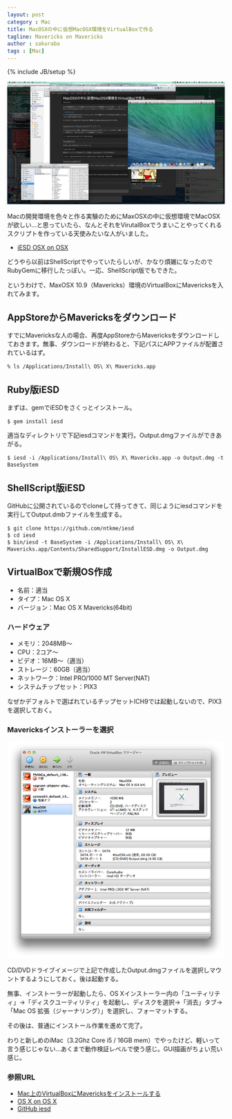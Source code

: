 ```yaml
---
layout: post
category : Mac
title: MacOSXの中に仮想MacOSX環境をVirtualBoxで作る
tagline: Mavericks on Mavericks
author : sakuraba
tags : [Mac]
---
```

{% include JB/setup %}

![Mavericks](/assets/img/2014-04-20-osx2.png)

Macの開発環境を色々と作る実験のためにMaxOSXの中に仮想環境でMacOSXが欲しい…と思っていたら、なんとそれをVirutalBoxでうまいことやってくれるスクリプトを作っている天使みたいな人がいました。

- [iESD OSX on OSX](http://ntk.me/2012/09/07/os-x-on-os-x/)

どうやら以前はShellScriptでやっていたらしいが、かなり煩雑になったのでRubyGemに移行したっぽい。一応、ShellScript版でもできた。

というわけで、MaxOSX 10.9（Mavericks）環境のVirtualBoxにMavericksを入れてみます。

## AppStoreからMavericksをダウンロード

すでにMavericksな人の場合、再度AppStoreからMavericksをダウンロードしておきます。無事、ダウンロードが終わると、下記パスにAPPファイルが配置されているはず。

```
% ls /Applications/Install\ OS\ X\ Mavericks.app
```

## Ruby版iESD

まずは、gemでiESDをさくっとインストール。

```
$ gem install iesd
```

適当なディレクトリで下記iesdコマンドを実行。Output.dmgファイルができあがる。

```
$ iesd -i /Applications/Install\ OS\ X\ Mavericks.app -o Output.dmg -t BaseSystem
```

## ShellScript版iESD

GitHubに公開されているのでcloneして持ってきて、同じようにiesdコマンドを実行してOutput.dmbファイルを生成する。

```
$ git clone https://github.com/ntkme/iesd
$ cd iesd
$ bin/iesd -t BaseSystem -i /Applications/Install\ OS\ X\ Mavericks.app/Contents/SharedSupport/InstallESD.dmg -o Output.dmg
```

## VirtualBoxで新規OS作成

- 名前：適当
- タイプ：Mac OS X
- バージョン：Mac OS X Mavericks(64bit)

### ハードウェア

- メモリ：2048MB〜
- CPU：2コア〜
- ビデオ：16MB〜（適当）
- ストレージ：60GB（適当）
- ネットワーク：Intel PRO/1000 MT Server(NAT)
- システムチップセット：PIX3

なぜかデフォルトで選ばれているチップセットICH9では起動しないので、PIX3を選択しておく。

### Mavericksインストーラーを選択

![Mavericks](/assets/img/2014-04-20-osx1.png)

CD/DVDドライブイメージで上記で作成したOutput.dmgファイルを選択しマウントするようにしておく。後は起動する。

無事、インストーラーが起動したら、OS Xインストーラー内の「ユーティリティ」→「ディスクユーティリティ」を起動し、ディスクを選択→「消去」タブ→「Mac OS 拡張（ジャーナリング）」を選択し、フォーマットする。

その後は、普通にインストール作業を進めて完了。

わりと新しめのiMac（3.2Ghz Core i5 / 16GB mem）でやったけど、軽いって言う感じじゃない…あくまで動作検証レベルで使う感じ。GUI描画がちょい荒い感じ。

### 参照URL

- [Mac上のVirtualBoxにMavericksをインストールする](http://qiita.com/hnakamur/items/fca6379213a3033cb29d)
- [OS X on OS X](http://ntk.me/2012/09/07/os-x-on-os-x/)
- [GitHub iesd](https://github.com/ntkme/iesd)